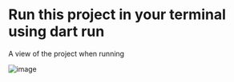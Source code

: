  <h1>Run this project in your terminal using dart run
</h1> 
A view of the project when running

![image](https://github.com/user-attachments/assets/d68f7a52-cf21-4560-a555-d662de80f045)

